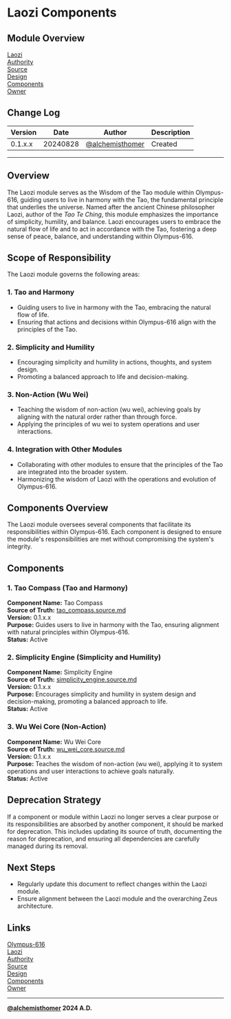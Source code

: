 # Laozi Components

## Module Overview
[Laozi](README.md)  
[Authority](../zeus/zeus.components.md)  
[Source](laozi.source.md)  
[Design](laozi.design.md)  
[Components](laozi.components.md)  
[Owner](https://github.com/alchemisthomer)  

## Change Log

| Version   | Date       | Author                                                   | Description   |
|-----------|------------|----------------------------------------------------------|---------------|
| 0.1.x.x   | 20240828   | [@alchemisthomer](https://github.com/alchemisthomer)     | Created       

---

## Overview

The Laozi module serves as the Wisdom of the Tao module within Olympus-616, guiding users to live in harmony with the Tao, the fundamental principle that underlies the universe. Named after the ancient Chinese philosopher Laozi, author of the *Tao Te Ching*, this module emphasizes the importance of simplicity, humility, and balance. Laozi encourages users to embrace the natural flow of life and to act in accordance with the Tao, fostering a deep sense of peace, balance, and understanding within Olympus-616.

## Scope of Responsibility

The Laozi module governs the following areas:

### 1. **Tao and Harmony**
   - Guiding users to live in harmony with the Tao, embracing the natural flow of life.
   - Ensuring that actions and decisions within Olympus-616 align with the principles of the Tao.

### 2. **Simplicity and Humility**
   - Encouraging simplicity and humility in actions, thoughts, and system design.
   - Promoting a balanced approach to life and decision-making.

### 3. **Non-Action (Wu Wei)**
   - Teaching the wisdom of non-action (wu wei), achieving goals by aligning with the natural order rather than through force.
   - Applying the principles of wu wei to system operations and user interactions.

### 4. **Integration with Other Modules**
   - Collaborating with other modules to ensure that the principles of the Tao are integrated into the broader system.
   - Harmonizing the wisdom of Laozi with the operations and evolution of Olympus-616.

## Components Overview

The Laozi module oversees several components that facilitate its responsibilities within Olympus-616. Each component is designed to ensure the module's responsibilities are met without compromising the system's integrity.

## Components

### 1. Tao Compass (Tao and Harmony)
   **Component Name:** Tao Compass  
   **Source of Truth:** [tao_compass.source.md](../laozi/tao_compass.source.md)  
   **Version:** 0.1.x.x  
   **Purpose:** Guides users to live in harmony with the Tao, ensuring alignment with natural principles within Olympus-616.  
   **Status:** Active

### 2. Simplicity Engine (Simplicity and Humility)
   **Component Name:** Simplicity Engine  
   **Source of Truth:** [simplicity_engine.source.md](../laozi/simplicity_engine.source.md)  
   **Version:** 0.1.x.x  
   **Purpose:** Encourages simplicity and humility in system design and decision-making, promoting a balanced approach to life.  
   **Status:** Active

### 3. Wu Wei Core (Non-Action)
   **Component Name:** Wu Wei Core  
   **Source of Truth:** [wu_wei_core.source.md](../laozi/wu_wei_core.source.md)  
   **Version:** 0.1.x.x  
   **Purpose:** Teaches the wisdom of non-action (wu wei), applying it to system operations and user interactions to achieve goals naturally.  
   **Status:** Active

## Deprecation Strategy

If a component or module within Laozi no longer serves a clear purpose or its responsibilities are absorbed by another component, it should be marked for deprecation. This includes updating its source of truth, documenting the reason for deprecation, and ensuring all dependencies are carefully managed during its removal.

## Next Steps

- Regularly update this document to reflect changes within the Laozi module.
- Ensure alignment between the Laozi module and the overarching Zeus architecture.

## Links
[Olympus-616](../../README.md)  
[Laozi](README.md)  
[Authority](https://github.com/alchemisthomer)  
[Source](laozi.source.md)  
[Design](laozi.design.md)  
[Components](laozi.components.md)  
[Owner](https://github.com/alchemisthomer)
***
**[@alchemisthomer](https://github.com/alchemisthomer)
2024 A.D.**

